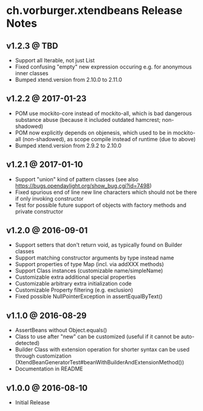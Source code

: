 ch.vorburger.xtendbeans Release Notes
=====================================


v1.2.3 @ TBD
---

* Support all Iterable, not just List
* Fixed confusing "empty" new expression occuring e.g. for anonymous inner classes
* Bumped xtend.version from 2.10.0 to 2.11.0


v1.2.2 @ 2017-01-23
---

* POM use mockito-core instead of mockito-all, which is bad dangerous substance abuse (because it included outdated hamcrest; non-shadowed)
* POM now explicitly depends on objenesis, which used to be in mockito-all (non-shadowed), as scope compile instead of runtime (due to above)
* Bumped xtend.version from 2.9.2 to 2.10.0


v1.2.1 @ 2017-01-10
---

* Support "union" kind of pattern classes (see also https://bugs.opendaylight.org/show_bug.cgi?id=7498)
* Fixed spurious end of line new line characters which should not be there if only invoking constructor
* Test for possible future support of objects with factory methods and private constructor


v1.2.0 @ 2016-09-01
---

* Support setters that don't return void, as typically found on Builder classes
* Support matching constructor arguments by type instead name
* Support properties of type Map (incl. via addXXX methods)
* Support Class instances (customizable name/simpleName)
* Customizable extra additional special properties
* Customizable arbitrary extra initialization code
* Customizable Property filtering (e.g. exclusion)
* Fixed possible NullPointerException in assertEqualByText()


v1.1.0 @ 2016-08-29
---

* AssertBeans without Object.equals()
* Class to use after "new" can be customized (useful if it cannot be auto-detected)
* Builder Class with extension operation for shorter syntax can be used through customization (XtendBeanGeneratorTest#beanWithBuilderAndExtensionMethod())
* Documentation in README


v1.0.0 @ 2016-08-10
---

* Initial Release

